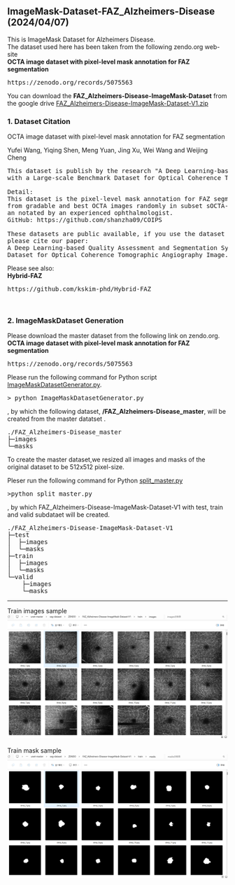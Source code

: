<h2> ImageMask-Dataset-FAZ_Alzheimers-Disease (2024/04/07)</h2>

This is ImageMask Dataset for Alzheimers Disease.<br>
The dataset used here has been taken from the following zendo.org web-site<br>
<b>OCTA image dataset with pixel-level mask annotation for FAZ segmentation</b><br>
<pre>
https://zenodo.org/records/5075563
</pre>

You can download the <b>FAZ_Alzheimers-Disease-ImageMask-Dataset</b> from the google drive
<a href="https://drive.google.com/file/d/1yOgBhScahk4yb-xCleNFUfEG3JkXSgwi/view?usp=sharing">
FAZ_Alzheimers-Disease-ImageMask-Dataset-V1.zip
</a>
<br>

<h3>1. Dataset Citation</h3>
OCTA image dataset with pixel-level mask annotation for FAZ segmentation<br>

Yufei Wang, Yiqing Shen, Meng Yuan, Jing Xu, Wei Wang and Weijing Cheng<br>
<pre>
This dataset is publish by the research "A Deep Learning-based Quality Assessment and Segmentation System 
with a Large-scale Benchmark Dataset for Optical Coherence Tomographic Angiography Image"

Detail:
This dataset is the pixel-level mask annotation for FAZ segmentation. 1,101 3 × 3 mm2 sOCTA images chosen 
from gradable and best OCTA images randomly in subset sOCTA-3x3-10k, and 1,143 6 × 6 mm2dOCTA images were 
an notated by an experienced ophthalmologist.
GitHub: https://github.com/shanzha09/COIPS

These datasets are public available, if you use the dataset or our system in your research, 
please cite our paper: 
A Deep Learning-based Quality Assessment and Segmentation System with a Large-scale Benchmark 
Dataset for Optical Coherence Tomographic Angiography Image.
</pre>

Please see also:<br>
<b>Hybrid-FAZ</b>
<pre>
https://github.com/kskim-phd/Hybrid-FAZ
</pre>
<br>

<h3>2. ImageMaskDataset Generation</h3>

Please download the master dataset from the following link on zendo.org.<br> 
<b>OCTA image dataset with pixel-level mask annotation for FAZ segmentation</b><br>
<pre>
https://zenodo.org/records/5075563
</pre>

</pre>

Please run the following command for Python script <a href="./ImageMaskDatasetGenerator.py">ImageMaskDatasetGenerator.py</a>.
<br>
<pre>
> python ImageMaskDatasetGenerator.py
</pre>
, by which the following dataset, <b>/FAZ_Alzheimers-Disease_master</b>, will be created
 from the master datatset .<br>
<pre>
./FAZ_Alzheimers-Disease_master
├─images
└─masks
</pre>
To create the master dataset,we resized all images and masks of the original dataset to be 512x512 pixel-size.

Pleser run the following command for Python <a href="./split_master.py">split_master.py</a> 
<br>
<pre>
>python split_master.py
</pre>
, by which FAZ_Alzheimers-Disease-ImageMask-Dataset-V1 with test, train and valid subdataet will be created.<br>
<pre>
./FAZ_Alzheimers-Disease-ImageMask-Dataset-V1
├─test
│  ├─images
│  └─masks
├─train
│  ├─images
│  └─masks
└─valid
    ├─images
    └─masks
</pre>
<hr>
Train images sample<br>
<img src="./asset/train_images_sample.png" width=1024 heigh="auto"><br><br>
Train mask sample<br>
<img src="./asset/train_masks_sample.png" width=1024 heigh="auto"><br><br>


